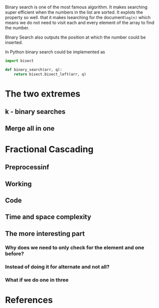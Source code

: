 Binary search is one of the most famous algorithm. It makes searching super efficient when the numbers in the list are sorted. It explots the property so well. that it makes lsearching for the document`log(n)` which means we do not need to visit each and every element of the array to find the number.

BInary Search also outputs the position at which the number could be inserted.

In Python binary search could be implemented as

```py
import bisect

def binary_search(arr, q):
    return bisect.bisect_left(arr, q)
```

# The two extremes

## k - binary searches

## Merge all in one

# Fractional Cascading

## Preprocessinf

## Working

## Code

## Time and space complexity

## The more interesting part

### Why does we need to only check for the element and one before?

### Instead of doing it for alternate and not all?

### What if we do one in three

# References
